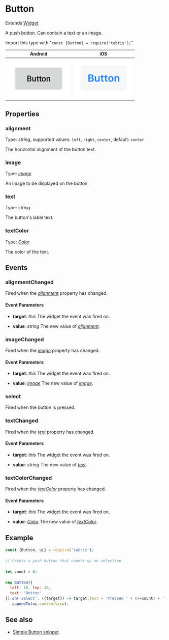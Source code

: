 ---
---
# Button

Extends [Widget](Widget.md)

A push button. Can contain a text or an image.

Import this type with "`const {Button} = require('tabris');`"

Android | iOS
--- | ---
![Button on Android](img\android\Button.png) | ![Button on iOS](img\ios\Button.png)

## Properties

### alignment


Type: *string*, supported values: `left`, `right`, `center`, default: `center`

The horizontal alignment of the button text.

### image


Type: *[Image](../types.md#image)*

An image to be displayed on the button.

### text


Type: *string*

The button's label text.

### textColor


Type: *[Color](../types.md#color)*

The color of the text.


## Events

### alignmentChanged

Fired when the [*alignment*](#alignment) property has changed.

#### Event Parameters 
- **target**: *this*
    The widget the event was fired on.

- **value**: *string*
    The new value of [*alignment*](#alignment).


### imageChanged

Fired when the [*image*](#image) property has changed.

#### Event Parameters 
- **target**: *this*
    The widget the event was fired on.

- **value**: *[Image](../types.md#image)*
    The new value of [*image*](#image).


### select

Fired when the button is pressed.
### textChanged

Fired when the [*text*](#text) property has changed.

#### Event Parameters 
- **target**: *this*
    The widget the event was fired on.

- **value**: *string*
    The new value of [*text*](#text).


### textColorChanged

Fired when the [*textColor*](#textColor) property has changed.

#### Event Parameters 
- **target**: *this*
    The widget the event was fired on.

- **value**: *[Color](../types.md#color)*
    The new value of [*textColor*](#textColor).





## Example
```js
const {Button, ui} = require('tabris');

// Create a push button that counts up on selection

let count = 0;

new Button({
  left: 10, top: 10,
  text: 'Button'
}).on('select', ({target}) => target.text = 'Pressed ' + (++count) + ' times')
  .appendTo(ui.contentView);
```
## See also

- [Simple Button snippet](https://github.com/eclipsesource/tabris-js/tree/v2.8.0/snippets/button.js)
